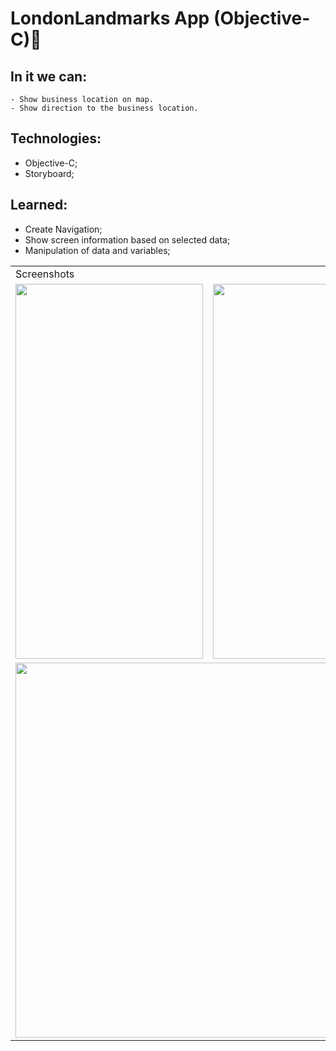 # LondonLandmarks App (Objective-C)📱 
  
  ## In it we can:
    - Show business location on map.
    - Show direction to the business location.
  
  ## Technologies:
   - Objective-C;
   - Storyboard;
   
  ## Learned:
  - Create Navigation;
  - Show screen information based on selected data;
  - Manipulation of data and variables;

  <table>
    <tr>
       <td colspan="3">Screenshots</td>
    </tr>
    <tr>
      <td><img src="https://user-images.githubusercontent.com/38798492/200712965-017fb454-cc89-4370-987e-5c3dfc4a4b7a.png" width="300" height="600"></td>
      <td><img src="https://user-images.githubusercontent.com/38798492/200713118-1c0b5210-d831-4eb5-bde1-4f4d61175bb7.png" width="300" height="600"></td>
      <td><img src="https://user-images.githubusercontent.com/38798492/200713171-709b6b0b-7a7f-4e97-8e2e-c349cfcc651d.png" width="300" height="600"></td>
    </tr>
    <tr>
      <td colspan="2"><img src="https://user-images.githubusercontent.com/38798492/200713247-7791ab38-a77c-4dee-9946-fcb174f9a64e.png" width="600" height="600"></td>
    </tr>
 </table>
